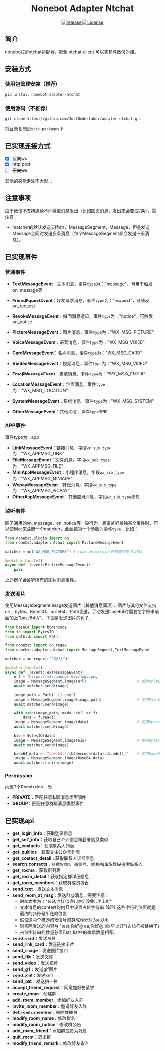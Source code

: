<h1 align="center">Nonebot Adapter Ntchat</h1>

<p align="center">
    <a href="https://github.com/JustUndertaker/ntchat-client/releases"><img src="https://img.shields.io/badge/release-0.3.1-blue.svg?" alt="release"></a>
    <a href="https://opensource.org/licenses/MIT"><img src="https://img.shields.io/badge/License-MIT-brightgreen.svg?" alt="License"></a>
</p>


## 简介

nonebot2的ntchat适配器，配合 [ntchat-client](https://github.com/JustUndertaker/ntchat-client) 可以实现与微信对接。

## 安装方式

### 使用包管理安装（推荐）

```bash
pip install nonebot-adapter-ntchat
```

### 使用源码（不推荐）

```bash
git clone https://github.com/JustUndertaker/adapter-ntchat.git
```

将目录复制到`site-packages`下

## 已实现连接方式

- [x] 反向ws
- [x] http post
- [ ] ~~正向ws~~

其他的感觉用处不大就...

## 注意事项

由于微信不支持连续不同类型消息发出（比如图文消息，发出来会变成2条），需注意：

- matcher的默认发送支持str，MessageSegment，Message，但是发送Message会同时发送多条消息（每个MessageSegment都会发送一条消息）。

## 已实现事件

### 普通事件

- **TextMessageEvent**：文本消息，事件`type`为："message"，可用于触发on_message等
- **FriendRquestEvent**：好友请求消息，事件`type`为："request"，可触发on_request
- **RevokeMessageEvent**：撤回消息通知，事件`type`为："notice"，可触发on_notice

- **PictureMessageEvent**：图片消息，事件`type`为："WX_MSG_PICTURE"
- **VoiceMessageEvent**：语音消息，事件`type`为："WX_MSG_VOICE"
- **CardMessageEvent**：名片消息，事件`type`为："WX_MSG_CARD"
- **ViedeoMessageEvent**：视频消息，事件`type`为："WX_MSG_VIDEO"
- **EmojiMessageEvent**：表情消息，事件`type`为："WX_MSG_EMOJI"
- **LocationMessageEvent**：位置消息，事件`type`为："WX_MSG_LOCATION"
- **SystemMessageEvent**：系统消息，事件`type`为："WX_MSG_SYSTEM"
- **OtherMessageEvent**：其他消息，事件`type`未知

### APP事件

事件type为：app

- **LinkMessageEvent**：链接消息，字段`wx_sub_type`为："WX_APPMSG_LINK"
- **FileMessageEvent**：文件消息，字段`wx_sub_type`为："WX_APPMSG_FILE"
- **MiniAppMessageEvent**：小程序消息，字段`wx_sub_type`为："WX_APPMSG_MINIAPP"
- **WcpayMessageEvent**：转账消息，字段`wx_sub_type`为："WX_APPMSG_WCPAY"
- **OtherAppMessageEvent**：其他应用消息，字段`wx_sub_type`未知

### 监听事件

除了通用的on_message，on_notice等一般行为，想要监听单独某个事件时，可以使用`on`来注册一个matcher，此函数第一个参数为事件`type`，比如：

```python
from nonebot.plugin import on
from nonebot.adapter.ntchat import PictureMessageEvent

matcher = on("WX_MSG_PICTURE") # rule,permission等参数同样可以加入

@matcher.handle()
async def _(event:PictureMessageEvent):
    pass
```

上述例子会监听所有的图片消息事件。

### 发送图片

使用MessageSegment.image发送图片（其他消息同理），图片与其他文件支持url、bytes、BytesIO、base64、Path发送，手动发送base64时需要在字符串前面加上"base64://"，下面是发送图片的例子.

```python
from base64 import b64encode
from io import BytesIO
from pathlib import Path

from nonebot import on_regex
from nonebot.adapter.ntchat import MessageSegment,TextMessageEvent

matcher = on_regex(r"^测试$")

@matcher.handle()
async def _(event:TextMessageEvent):
    url = "https://v2.nonebot.dev/logo.png"
    image = MessageSegment.image(url)						# 使用url构造
    await matcher.send(image)

    image_path = Path("./1.png")
    image = MessageSegment.image(image_path)				# 使用Path构造
    await matcher.send(image)

    with open(image_path, mode="rb") as f:
        data = f.read()
    image = MessageSegment.image(data)						# 使用bytes构造
    await matcher.send(image)

    bio = BytesIO(data)
    image = MessageSegment.image(bio)						# 使用BytesIO构造
    await matcher.send(image)

    base64_data = f"base64://{b64encode(data).decode()}"	# 使用base64构造
    image = MessageSegment.image(base64_data)
    await matcher.finish(image)
```



### Permission

内置2个Permission，为：

- **PRIVATE**：匹配任意私聊消息类型事件
- **GROUP**：匹配任意群聊消息类型事件

## 已实现api

- **get_login_info**：获取登录信息
- **get_self_info**：获取自己个人信息跟登录信息类似
- **get_contacts**：获取联系人列表
- **get_publics**：获取关注公众号列表
- **get_contact_detail**：获取联系人详细信息
- **search_contacts**：根据wxid、微信号、昵称和备注模糊搜索联系人
- **get_rooms**：获取群列表
- **get_room_detail**：获取指定群详细信息
- **get_room_members**：获取群成员列表
- **send_text**：发送文本消息
- **send_room_at_msg**：发送群@消息，需要注意：
  - 假如文本为："test,你好{$@},你好{$@}.早上好"
  - 文本消息的content的内容中设置占位字符串 {$@},这些字符的位置就是最终的@符号所在的位置
  - 假设这两个被@的微信号的群昵称分别为aa,bb
  - 则实际发送的内容为 "test,你好@ aa,你好@ bb.早上好"(占位符被替换了)
  - 占位字符串的数量必须和at_list中的微信数量相等.
- **send_card**：发送名片
- **send_link_card**：发送链接卡片
- **send_image**：发送图片接口
- **send_file**：发送文件
- **send_video**：发送视频
- **send_gif**：发送gif图片
- **send_xml**：发送xml
- **send_pat**：发送拍一拍
- **accept_friend_request**：同意加好友请求
- **create_room**：创建群
- **add_room_member**：添加好友入群
- **invite_room_member**：邀请好友入群
- **del_room_member**：删除群成员
- **modify_room_name**：修改群名
- **modify_room_notice**：修改群公告
- **add_room_friend**：添加群成员为好友
- **quit_room**：退出群
- **modify_friend_remark**：修改好友备注

